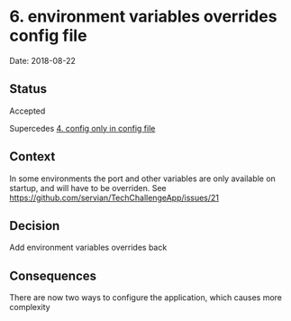 # 6. environment variables overrides config file

Date: 2018-08-22

## Status

Accepted

Supercedes [4. config only in config file](0004-config-only-in-config-file.md)

## Context

In some environments the port and other variables are only available on startup, and will have to be overriden. See https://github.com/servian/TechChallengeApp/issues/21

## Decision

Add environment variables overrides back

## Consequences

There are now two ways to configure the application, which causes more complexity
